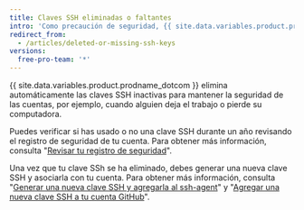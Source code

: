 ```yaml
---
title: Claves SSH eliminadas o faltantes
intro: 'Como precaución de seguridad, {{ site.data.variables.product.prodname_dotcom }} elimina automáticamente las claves SSH que no se han usado durante un año.'
redirect_from:
  - /articles/deleted-or-missing-ssh-keys
versions:
  free-pro-team: '*'
---
```


{{ site.data.variables.product.prodname_dotcom }} elimina automáticamente las claves SSH inactivas para mantener la seguridad de las cuentas, por ejemplo, cuando alguien deja el trabajo o pierde su computadora.

Puedes verificar si has usado o no una clave SSH durante un año revisando el registro de seguridad de tu cuenta. Para obtener más información, consulta "[Revisar tu registro de seguridad](/articles/reviewing-your-security-log/)".

Una vez que tu clave SSh se ha eliminado, debes generar una nueva clave SSH y asociarla con tu cuenta. Para obtener más información, consulta "[Generar una nueva clave SSH y agregarla al ssh-agent](/articles/generating-a-new-ssh-key-and-adding-it-to-the-ssh-agent/)" y "[Agregar una nueva clave SSH a tu cuenta GitHub](/articles/adding-a-new-ssh-key-to-your-github-account/)".
